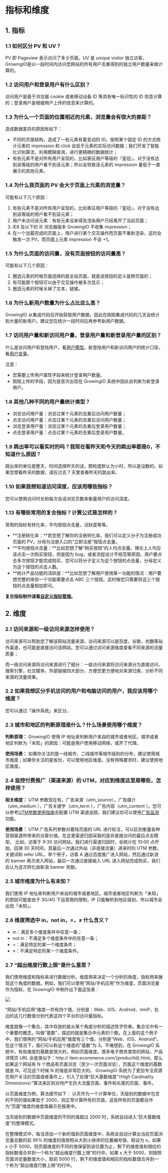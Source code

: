 # 指标和维度

## 1. 指标 <a id="1"></a>

### 1.1 如何区分 PV 和 UV？ <a id="1&#x5982;&#x4F55;&#x533A;&#x5206;-pv-&#x548C;-uv&#xFF1F;"></a>

PV 即 Pageview 表示访问了多少页面，UV 是 unique visitor 独立访客，GrowingIO是以一段时间内访问您网站的所有用户去重得到的独立用户数量来做计算的。

### 1.2 访问用户和登录用户有什么区别？ <a id="2&#x8BBF;&#x95EE;&#x7528;&#x6237;&#x548C;&#x767B;&#x5F55;&#x7528;&#x6237;&#x6709;&#x4EC0;&#x4E48;&#x533A;&#x522B;&#xFF1F;"></a>

访问用户是基于浏览器 cookie 或者移动设备 ID 等具有唯一标识性的 ID 信息计算的；登录用户是根据用户上传的信息来计算的。

### 1.3 为什么一个页面的位置相近的元素，浏览量会有很大的差距？ <a id="4&#x4E3A;&#x4EC0;&#x4E48;&#x4E00;&#x4E2A;&#x9875;&#x9762;&#x7684;&#x4F4D;&#x7F6E;&#x76F8;&#x8FD1;&#x7684;&#x5143;&#x7D20;&#xFF0C;&#x6D4F;&#x89C8;&#x91CF;&#x4F1A;&#x6709;&#x5F88;&#x5927;&#x7684;&#x5DEE;&#x8DDD;&#xFF1F;"></a>

造成数据差异的原因有如下：

* 不同的页面结构，造成了一些元素有着变动的 ID。按照某个固定 ID 的方式统计元素的 impression 和 click 会低于元素的实际访问数据；我们开发了智能化识别算法，利用模糊查询，进行更精确的数据统计；
* 有些元素不是对所有用户呈现的，比如表征用户等级的『皇冠』，对于没有达到该等级的用户看不到该元素；所以会导致该元素的 impression 量低于一直展示的其他元素。

### 1.4 为什么我页面的 PV 会大于页面上元素的浏览量？ <a id="5&#x4E3A;&#x4EC0;&#x4E48;&#x6211;&#x9875;&#x9762;&#x7684;-pv-&#x4F1A;&#x5927;&#x4E8E;&#x9875;&#x9762;&#x4E0A;&#x5143;&#x7D20;&#x7684;&#x6D4F;&#x89C8;&#x91CF;&#xFF1F;"></a>

可能有以下几个原因：

1. 有些元素不是对所有用户呈现的，比如表征用户等级的『皇冠』，对于没有达到该等级的用户看不到该元素；
2. 用户未访问该元素：有些元素没来得及渲染用户已经离开了当前页面；
3. IE8 及以下的 IE 浏览器版本 GrowingIO 不收集 impression；
4. 在一个加载完成的页面上，用户进行某个交互操作而页面不重新渲染，这时会触发一次 PV，而页面上元素 impression 不会 +1。

### 1.5 为什么页面的访问量，没有页面按钮的访问量高？ <a id="6&#x4E3A;&#x4EC0;&#x4E48;&#x9875;&#x9762;&#x7684;&#x8BBF;&#x95EE;&#x91CF;&#xFF0C;&#x6CA1;&#x6709;&#x9875;&#x9762;&#x6309;&#x94AE;&#x7684;&#x8BBF;&#x95EE;&#x91CF;&#x9AD8;&#xFF1F;"></a>

可能有以下几个原因：

1. 圈选元素的时候页面选择的是全站页面，就是说按钮的定义是跨页面的；
2. 有可能那个按钮可以由于交互操作被多次显示；
3. 圈选元素的时候关掉了文本，链接。

### 1.6 为什么新用户数量为什么占比这么高？ <a id="7&#x4E3A;&#x4EC0;&#x4E48;&#x65B0;&#x7528;&#x6237;&#x6570;&#x91CF;&#x4E3A;&#x4EC0;&#x4E48;&#x5360;&#x6BD4;&#x8FD9;&#x4E48;&#x9AD8;&#xFF1F;"></a>

GrowingIO 从集成代码后开始获取用户数据，因此在刚刚集成代码的几天会统计到大量的新用户。建议您在统计一段时间后再参考新用户数据。

### 1.7 访问用户量和新访问用户量，登录用户量和新登录用户量的区别？ <a id="8&#x8BBF;&#x95EE;&#x7528;&#x6237;&#x91CF;&#x548C;&#x65B0;&#x8BBF;&#x95EE;&#x7528;&#x6237;&#x91CF;&#xFF0C;&#x767B;&#x5F55;&#x7528;&#x6237;&#x91CF;&#x548C;&#x65B0;&#x767B;&#x5F55;&#x7528;&#x6237;&#x91CF;&#x7684;&#x533A;&#x522B;&#xFF1F;"></a>

什么是访问用户和登陆用户，看[用户模型](../introduction/datamodel/usermodel/)。新登陆用户和新访问用户的统计口径，看[用户变量](../introduction/data-definition/uservar/)。

注意：

* 您需要上传用户属性字段来统计登录用户数量。
* 刚刚上传的字段，因为是首次出现在 GrowingIO 系统中因此会判断为新登录用户。

### 1.8 其他几种不同的用户量统计类型？ <a id="9&#x5176;&#x4ED6;&#x51E0;&#x79CD;&#x4E0D;&#x540C;&#x7684;&#x7528;&#x6237;&#x91CF;&#x7EDF;&#x8BA1;&#x7C7B;&#x578B;&#xFF1F;"></a>

* 浏览访问用户量：浏览过某个元素的去重后访问用户数量；
* 点击访问用户量：点击过某个元素的去重后访问用户数量；
* 浏览登录用户量：浏览过某个元素的去重后登录用户数量；
* 点击登录用户量：点击过某个元素的去重后登录用户数量。

### 1.9 跳出率可以看实时的吗？我现在看昨天和今天的跳出率都是0，不知道什么原因？ <a id="11&#x8DF3;&#x51FA;&#x7387;&#x53EF;&#x4EE5;&#x770B;&#x5B9E;&#x65F6;&#x7684;&#x5417;&#xFF1F;&#x6211;&#x73B0;&#x5728;&#x770B;&#x6628;&#x5929;&#x548C;&#x4ECA;&#x5929;&#x7684;&#x8DF3;&#x51FA;&#x7387;&#x90FD;&#x662F;0&#xFF0C;&#x4E0D;&#x77E5;&#x9053;&#x4EC0;&#x4E48;&#x539F;&#x56E0;&#xFF1F;"></a>

跳出率的单位是整天，时间选择昨天的话，颗粒度默认为小时，所以是没数的。如果您想看昨天的数据，请在过去 7 天里查看昨天的跳出率。

### 1.10 如果我想知道访问深度，应该用哪些指标？ <a id="12&#x5982;&#x679C;&#x6211;&#x60F3;&#x77E5;&#x9053;&#x8BBF;&#x95EE;&#x6DF1;&#x5EA6;&#xFF0C;&#x5E94;&#x8BE5;&#x7528;&#x54EA;&#x4E9B;&#x6307;&#x6807;&#xFF1F;"></a>

您可以使用访问时长和每次会话浏览页数来衡量用户的访问深度。

### 1.13 有哪些常用的复合指标？计算公式是怎样的？ <a id="13&#x6709;&#x54EA;&#x4E9B;&#x5E38;&#x7528;&#x7684;&#x590D;&#x5408;&#x6307;&#x6807;&#xFF1F;&#x8BA1;&#x7B97;&#x516C;&#x5F0F;&#x662F;&#x600E;&#x6837;&#x7684;&#xFF1F;"></a>

常用的指标有转化率，平均按钮点击量，活跃度等等。

* **注册转化率：**若您想了解你的注册转化率，我们可以定义分子为注册成功页面的 PV，分母为注册入口的“立即注册”按钮点击量。
* **平均按钮点击量：**比如您想了解“购买按钮“的人均点击量。理论上人均应该点击一次购买按钮，但是因为 bug，或者流程设计不规范等原因，用户要点击多次按钮才能完成购买，您可以将分子定义为这个按钮的点击量，分母定义为这个按钮的点击人数。
* **统计产品功能的活跃度：**比如您想了解用户使用某一功能的情况：用户要想完整的体验一个功能需要点击 ABC 三个按钮。这时候您只需要将这三个按钮的点击量相加即可。

**复合指标制作请看**[**自定义指标管理**](../product-manual/data-center/data-management/custom-metric/)**。**

## 2. 维度 <a id="2"></a>

### 2.1 访问来源和一级访问来源怎样使用？ <a id="1&#x8BBF;&#x95EE;&#x6765;&#x6E90;&#x548C;&#x4E00;&#x7EA7;&#x8BBF;&#x95EE;&#x6765;&#x6E90;&#x600E;&#x6837;&#x4F7F;&#x7528;&#xFF1F;"></a>

​访问来源可以帮助您了解该网站流量来源，访问来源可以是百度，谷歌，优酷等站外渠道，也可能是直接访问该网站。您可以通过访问来源维度查看不同来源的流量质量；

而一级访问来源将访问来源进行了细分：一级访问来源将访问来源分为直接访问，搜索引擎，社交媒体，外部链接四大部分，方便您更方便地对来源归类，分析不同来源的流量效果。

### 2.2 如果我想区分手机访问的用户和电脑访问的用户，我应该用哪个维度？ <a id="2&#x5982;&#x679C;&#x6211;&#x60F3;&#x533A;&#x5206;&#x624B;&#x673A;&#x8BBF;&#x95EE;&#x7684;&#x7528;&#x6237;&#x548C;&#x7535;&#x8111;&#x8BBF;&#x95EE;&#x7684;&#x7528;&#x6237;&#xFF0C;&#x6211;&#x5E94;&#x8BE5;&#x7528;&#x54EA;&#x4E2A;&#x7EF4;&#x5EA6;&#xFF1F;"></a>

您可以通过「操作系统」来区分。

### 2.3 城市和地区的判断原理是什么？什么场景使用哪个维度？ <a id="3&#x57CE;&#x5E02;&#x548C;&#x5730;&#x533A;&#x7684;&#x5224;&#x65AD;&#x539F;&#x7406;&#x662F;&#x4EC0;&#x4E48;&#xFF1F;&#x4EC0;&#x4E48;&#x573A;&#x666F;&#x4F7F;&#x7528;&#x54EA;&#x4E2A;&#x7EF4;&#x5EA6;&#xFF1F;"></a>

**判断原理：** GrowingIO 使用 IP 地址来判断用户来自的城市或者地区。城市或者地区判断为「未知」的原因：可能是用户使用移动网络，或开了代理。

**使用场景：** 如果你关注的是一线城市，二线城市等城市级别的分布，建议使用城市维度；如果你关注的是省份，可以使用地区维度。没有特殊要求时，建议使用地区维度。

### 2.4 监控付费推广（渠道来源）的 UTM，对应到维度这里是哪些，怎样使用？ <a id="4&#x76D1;&#x63A7;&#x4ED8;&#x8D39;&#x63A8;&#x5E7F;&#xFF08;&#x6E20;&#x9053;&#x6765;&#x6E90;&#xFF09;&#x7684;utm&#xFF0C;&#x5BF9;&#x5E94;&#x5230;&#x7EF4;&#x5EA6;&#x8FD9;&#x91CC;&#x662F;&#x54EA;&#x4E9B;&#xFF0C;&#x600E;&#x6837;&#x4F7F;&#x7528;&#xFF1F;"></a>

**相关维度：** UTM 参数现在有，广告来源（utm\_source），广告媒介（utm\_medium ），广告关键字（utm\_term ），广告内容（utm\_content ）。您可以参考[UTM参数使用指南]()去配置 UTM 渠道追踪。我们建议你可以使用[广告监测]()功能。

**使用场景：** UTM 广告系列参数对着陆页面的 URL 进行标注，可以区别衡量各种营销渠道所带来的访客价值。在这里渠道归因采取的是非直接访问的最后点击模型。 比如，访客于 9:30 访问网站。我们进行渠道归因时，会统计在 10:00 点开始，回溯 30 天时间，其最后一次通过外站（非直接流量）进来时的 UTM 参数，关键词和 refer URL。举个例子，访客 A 通过百度推广进入网站，然后通过新浪的 banner 再次进入网站，最后一次通过直接输入 URL 进入网站完成购买，我们会认为这次转化由新浪 banner 贡献。

### 2.5 城市维度为什么有未知？ <a id="5&#x57CE;&#x5E02;&#x7EF4;&#x5EA6;&#x4E3A;&#x4EC0;&#x4E48;&#x6709;&#x672A;&#x77E5;&#xFF1F;"></a>

我们使用 IP 地址来判断用户来自的城市或者地区。城市或者地区判断为「未知」的原因可能是由于 3G/4G 下运营商的限制，IP 只能解析到地区级别，所以城市会出现「未知」。

### 2.6 维度筛选中 in，not in，=，≠ 什么含义？ <a id="6&#x7EF4;&#x5EA6;&#x7B5B;&#x9009;&#x4E2D;-in&#xFF0C;not-in&#xFF0C;&#xFF0C;&#x2260;-&#x4EC0;&#x4E48;&#x542B;&#x4E49;&#xFF1F;"></a>

* in：满足多个维度条件中任意一条；
* not in：不满足多个维度条件中的任意一条；
* =：满足特定的某一个维度条件；
* ≠：不满足特定的某一个维度条件。

### 2.7 “超出维度行数上限”是什么意思？ <a id="27-chao-chu-wei-du-hang-shu-shang-xian-shi-shi-mo-yi-si"></a>

我们使用维度和指标来进行数据分析。维度用来决定一个分析的角度，指标用来展现这个角度的数据。例如，我们可以使用“网站/手机应用”作为维度，页面浏览量作为指标，在 GrowingIO 中制作出下面这张表：

![](http://growing.cn-bj.ufileos.com/ccc1.png)

“网站/手机应用”维度一共有四个值，分别是：Web、iOS、Android、minP，右边的这几行数值分别代表这四个平台的访问量指标。

维度就像一个集合，其中存放的是从某个角度分析的描述性字符串。集合论中有一个重要的概念，叫做“基数”，描述的就是集合中元素的个数。在上面的这个例子中，我们使用的“网站/手机应用”维度有三个值，分别是“Web、iOS、Android”。在这个情况下，我们可以称这个维度的“基数”为 3。不难想到，在 GrowingIO 系统中，有些维度的基数是很大的，例如页面维度。很多电子商务类型的网站，产品详情页 URL 会是类似于：http:// item.ecommerce.com/{productId}.html。那么如果这个网站有 N 个商品有页面浏览（至少一次页面浏览），页面这个维度的基数就是 N，可见这个时候 N 的值是非常巨大的。 GrowingIO 系统为了更加专注资源在用户关注的页面或者事件上，引入了处理“巨大基数维度“（High Cardinality Dimensions）”算法来区别对待产生巨大流量页面、事件和长尾的页面、事件。

以页面维度为例，算法细节如下： 以天作为一个计算单位，天级别的数据中包含的不同的值如果低于 2000，则正常计算所有的页面，这些所有的页面都会作为“页面”维度的维度值展示在报表中。

当天级别的数据中页面维度的不同的值超过 2000 时，系统自动进入“巨大基数维度”的整理模式。

在整理模式中，每当添加一个新的值到页面维度中，系统会自动计算出当前页面浏览量总数的前 95% 的维度的值按照从大到小排序的位置编号值，假设为 x。如果 x 小于 5000，则页面维度的不同的值保留到该位置为止，剩下的维度值和相应的指标数值合并到一个称为“超出维度行数上限”的行中。如果 x 大于 5000，则按照页面浏览量数值大小，取前 5000 行，剩下的维度值和相应的指标数值合并到一个称为“超出维度行数上限”的行中。

